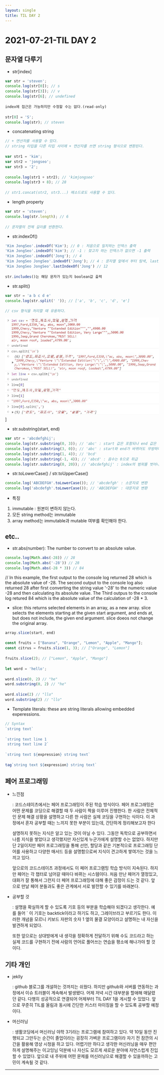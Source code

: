 ```yaml
---
layout: single
title: TIL DAY 2
---
```


# 2021-07-21-TIL DAY 2

## 문자열 다루기

- str[index]

```jsx
var str = 'steven';
console.log(str[0]); // s
console.log(str[3]); // v
console.log(str[6]; // undefined

index에 접근은 가능하지만 수정할 수는 없다.(read-only)

str[0] = 'S';
console.log(str); // steven
```

- concatenating string

```jsx
// + 연산자를 사용할 수 있다.
// string 타입을 다른 타입 사이에 + 연산자를 쓰면 string 형식으로 변환된다.

var str1 = 'kim';
var str2 = 'jongseo';
var str3 = '2';

console.log(str1 + str2); // 'kimjongseo'
console.log(str3 + 8); // 28

// str1.concat(str2, str3...) 메소드로도 사용할 수 있다.
```

- length property

```jsx
var str = 'steven';
console.log(str.length); // 6

// 문자열의 전체 길이를 반환한다.
```

- str.indexOf()

```jsx
'Kim JongSeo'.indexOf('Kim'); // 0 : 처음으로 일치하는 인덱스 출력
'Kim JongSeo'.indexOf('kim'); // -1 : 찾고자 하는 인덱스가 없으면 -1 출력
'Kim JongSeo'.indexOf('Jong'); // 4
'Kim JongSeo JongSeo'.indexOf('Jong'); // 4 : 문자열 앞에서 부터 탐색, lastIndexOf는 문자열 뒤에서 부터 탐색
'Kim JongSeo JongSeo'.lastIndexOf('Jong') // 12

str.includes()는 해당 문자가 있는지 boolean값 출력
```

- str.split()

```jsx
var str = 'a b c d e'
console.log(str.split(' ')); // ['a', 'b', 'c', 'd', 'e']

// csv 형식을 처리할 때 유용하다.
```

![이미지](../assets/images/str.split.JPG)]

- str.substring(start, end)

```jsx
var str = 'abcdefghij';
console.log(str.substring(0, 3)); // 'abc' : start 값은 포함되나 end 값은 포함되지 않는다.
console.log(str.substring(3, 0)); // 'abc' : start와 end가 바뀌어도 무방하다.
console.log(str.substring(1, 4)); // 'bcd'
console.log(str.substring(-1, 4)); // 'abcd' : 음수는 0으로 취급
console.log(str.substring(0, 20)); // 'abcdefghij' : index의 범위를 벗어나면 마지막까지 출력된다.
```

- str.toLowerCase() / str.toUpperCase()

```jsx
console.log('ABCDEFGH'.toLowerCase()); // 'abcdefgh' : 소문자로 변환
console.log('abcdefgh'.toLowerCase()); // 'ABCDEFGH' : 대문자로 변환
```

- 특징
1. immutable : 원본이 변하지 않는다.
2. 모든 string method는 immutable
3. array method는 immutable과 mutable 여부를 확인해야 한다.



## etc..

- str.abs(number): The number to convert to an absolute value.

```jsx
console.log(Math.abs(-28)) // 28
console.log(Math.abs('-28')) // 28
console.log(Math.abs(-28 * 3)) // 84
```

// In this example, the first output to the console log returned 28 which is the absolute value of -28. The second output to the console log also returned 28 after first converting the string value '-28' to the numeric value -28 and then calculating its absolute value. The Third outpus to the console log retured 84 which is the absolute  value of the calculation of -28 * 3.

- slice: this returns selected elements in an array, as a new array. slice selects the elements starting at the given start argument, and ends at, but does not include, the given end argument. slice doeos not change the original array.

```jsx
array.slice(start, end)

const fruits = ["Banana", "Orange", "Lemon", "Apple", "Mango"];
const citrus = fruits.slice(1, 3); // ["Orange", "Lemon"]

fruits.slice(2); // ["Lemon", "Apple", "Mango"]

let word = 'hello';

word.slice(0, 2) // "he"
word.substring(0, 2) // "he"

word.slice(2) // "llo"
word.substring(2) // "llo"
```

- Template literals: these are string literals allowing embedded experessions.

```jsx
// Syntax
`string text`

`string text line 1
 string text line 2`

`string text ${expression} string text`

tag`string text ${expression} string text`
```



## 페어 프로그래밍

- 느낀점

    : 코드스테이츠에서는 페어 프로그래밍이 주된 학습 방식이다. 페어 프로그래밍은 어떤 문제를 코딩으로 해결할 때 두 사람이 짝을 이루어 진행한다. 한 사람은 전체적인 문제 해결 상황을 설명하고 다른 한 사람은 실제 코딩을 구현하는 식이다. 이 과정에서 혼자 공부할 때는 느끼지 못한 부분이 있는데, 간단하게 정리해보고자 한다

    설명하지 못하는 지식은 알고 있는 것이 아닐 수 있다. 그동안 독학으로 공부하면서 나름 지식을 쌓았다고 생각했지만 자신있게 누군가에게 설명할 수는 없었다. 하지만 단 2일이지만 페어 프로그래밍을 통해 선언, 할당과 같은 기본적으로 프로그래밍 단어를 사용하고 다양한 매서드 등을 설명함으로써 지식이 견고하게 쌓여가는 것을 느끼고 있다. 

    앞으로의 코드스테이츠 과정에서도 이 페어 프로그램밍 학습 방식이 지속된다. 하지만 페어는 각 챕터로 넘어갈 때마다 바뀌는 시스템이다. 처음 만난 페어가 열정있고, 대화가 잘 통해서 그런지 더 페어 프로그래밍에 대해 좋은 감정이 드는 것 같다. 앞으로 만날 페어 분들과도 좋은 관계에서 서로 발전할 수 있기를 바래본다. 

- 공부할 것

    :  설명을 확실하게 할 수 있도록 기호 등의 부분을 학습해야 되겠다고 생각한다.  예를 들어 ` 이 기호는 backtick이라고 하기도 하고, 그레이브라고 부르기도 한다. 이러한 개념을 모르니 키보드 자판의 숫자 1 옆의 물결 모양이라고 설명하는 내 자신을 발견하게 되었다.

    또한 앞으로는 상대방에게 내 생각을 정확하게 전달하기 위해 수도 코드라고 하는 실제 코드를 구현하기 전에 사람의 언어로 풀어쓰는 연습을 평소에 해나가야 할 것이다.



## 기타 개인

- jeklly

    : github 블로그를 개설하는 것까지는 쉬웠다. 하지만 github와 서버를 연동하는 과정에서 이슈 트러블이 계속해서 발생됐다. 어제 저녁 시간 대부분을 할애해 매달렸던 같다. 다행히 성공적으로 연결되어 어제부터 TIL DAY 1을 게시할 수 있었다. 앞으로 꾸준히 TIL를 올림과 동시에 간단한 커스터 마이징을 할 수 있도록 공부할 예정이다.

- 머신러닝

    : 생활코딩에서 머신러닝 야학 3기라는 프로그램에 참여하고 있다. 약 10일 동안 진행되고 그만두는 순간이 졸업이라는 굉장히 가벼운 프로그램이라 자기 전 잠깐의 시간을 활용해 영상 시청을 하고 있다. 어렵기만 하다고 생각한 머신러닝을 매우 편안하게 설명해주는 이고잉님 덕분에 나 자신도 모르게 새로운 분야에 자연스럽게 진입할 수 있었다. 앞으로 내 주위에 어떤 문제를 머신러닝으로 해결할 수 있을까하는 고민이 계속될 것 같다.

------

